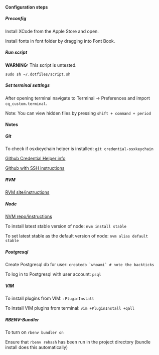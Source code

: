 #### Configuration steps

##### Preconfig

Install XCode from the Apple Store and open.

Install fonts in font folder by dragging into Font Book.

##### Run script

**WARNING:** This script is untested.

`sudo sh ~/.dotfiles/script.sh`

##### Set terminal settings

After opening terminal navigate to Terminal -> Preferences and import `cq_custom.terminal`.

Note: You can view hidden files by pressing `shift + command + period`

#### Notes

##### Git

To check if osxkeychain helper is installed: `git credential-osxkeychain`

[Github Credential Helper info](https://help.github.com/articles/caching-your-github-password-in-git/)

[Github with SSH instructions](https://help.github.com/articles/generating-ssh-keys/)

##### RVM

[RVM site/instructions](https://rvm.io/)

##### Node

[NVM repo/instructions](https://github.com/creationix/nvm)

To install latest stable version of node: `nvm install stable`

To set latest stable as the default version of node: `nvm alias default stable`

##### Postgresql

Create Postgresql db for user: ``createdb `whoami` # note the backticks``

To log in to Postgresql with user account: `psql`

##### VIM

To install plugins from VIM: `:PluginInstall`

To install VIM plugins from terminal: `vim +PluginInstall +qall`

##### RBENV-Bundler

To turn on `rbenv bundler on`

Ensure that `rbenv rehash` has been run in the project directory (bundle install does this automatically)
